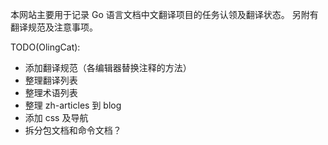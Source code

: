 本网站主要用于记录 Go 语言文档中文翻译项目的任务认领及翻译状态。
另附有翻译规范及注意事项。


TODO(OlingCat):
- 添加翻译规范（各编辑器替换注释的方法）
- 整理翻译列表
- 整理术语列表
- 整理 zh-articles 到 blog
- 添加 css 及导航
- 拆分包文档和命令文档？
